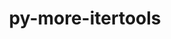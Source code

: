---
title: "py-more-itertools"
layout: cache
categories: [package, develop-2025-04-20]
meta: {"compilers": ["none"], "num_specs": 2, "num_specs_by_stack": {"e4s": 2, "root": 2}, "oss": ["ubuntu22.04"], "platforms": ["linux"], "stacks": ["e4s", "root"], "targets": ["x86_64_v3"], "versions": ["9.1.0"]}
spec_details: [{"compiler": "none", "hash": "bkgpeeju64aur3rkx6s4ax4i4v7yc7uk", "os": "ubuntu22.04", "platform": "linux", "size": "-", "stacks": ["e4s", "root"], "target": "x86_64_v3", "variants": ["build_system=python_pip"], "versions": ["9.1.0"]}, {"compiler": "none", "hash": "ub6vmbxyw26ccus7kmv6lzvkzt25f7vz", "os": "ubuntu22.04", "platform": "linux", "size": "-", "stacks": ["e4s", "root"], "target": "x86_64_v3", "variants": ["build_system=python_pip"], "versions": ["9.1.0"]}]
---